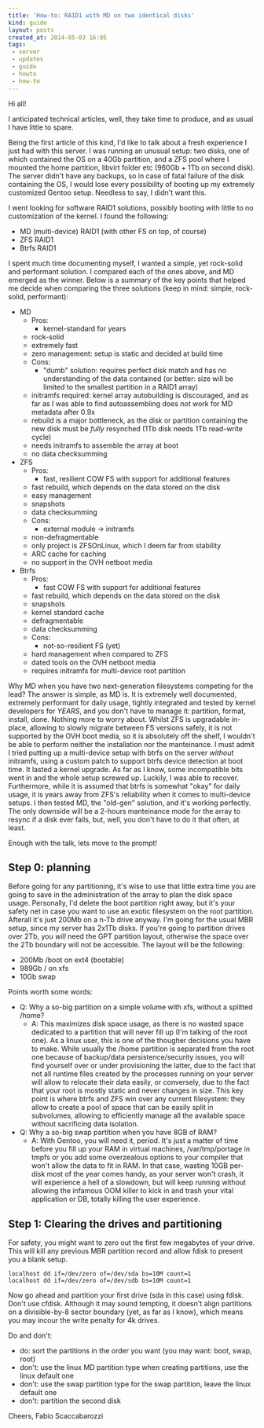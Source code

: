 ```yaml
---
title: 'How-to: RAID1 with MD on two identical disks'
kind: guide
layout: posts
created_at: 2014-05-03 16:05
tags:
 - server
 - updates
 - guide
 - howto
 - how-to
---
```

Hi all!  

I anticipated technical articles, well, they take time to produce, and as usual I have little to spare.

Being the first article of this kind, I'd like to talk about a fresh experience I just had with this server. I was running an unusual setup: two disks, one of which contained the OS on a 40Gb partition, and a ZFS pool where I mounted the home partition, libvirt folder etc (960Gb + 1Tb on second disk). The server didn't have any backups, so in case of fatal failure of the disk containing the OS, I would lose every possibility of booting up my extremely customized Gentoo setup. Needless to say, I didn't want this.

I went looking for software RAID1 solutions, possibly booting with little to no customization of the kernel. I found the following:

 * MD (multi-device) RAID1 (with other FS on top, of course)
 * ZFS RAID1
 * Btrfs RAID1

I spent much time documenting myself, I wanted a simple, yet rock-solid and performant solution. I compared each of the ones above, and MD emerged as the winner.
Below is a summary of the key points that helped me decide when comparing the three solutions (keep in mind: simple, rock-solid, performant):

 * MD
    * Pros:
    	* kernel-standard for years
	* rock-solid
	* extremely fast
	* zero management: setup is static and decided at build time
    * Cons:
        * "dumb" solution: requires perfect disk match and has no understanding of the data contained (or better: size will be limited to the smallest partition in a RAID1 array)
	* initramfs required: kernel array autobuilding is discouraged, and as far as I was able to find autoassembling does *not* work for MD metadata after 0.9x
	* rebuild is a major bottleneck, as the disk or partition containing the new disk must be *fully* resynched (1Tb disk needs 1Tb read-write cycle)
	* needs initramfs to assemble the array at boot
	* no data checksumming
 * ZFS
    * Pros:
    	* fast, resilient COW FS with support for additional features
	* fast rebuild, which depends on the data stored on the disk
	* easy management
	* snapshots
	* data checksumming
    * Cons:
    	* external module -> initramfs
	* non-defragmentable
	* only project is ZFSOnLinux, which I deem far from stability
	* ARC cache for caching
	* no support in the OVH netboot media
 * Btrfs
    * Pros:
    	* fast COW FS with support for additional features
	* fast rebuild, which depends on the data stored on the disk
	* snapshots
	* kernel standard cache
	* defragmentable
	* data checksumming
    * Cons:
    	* not-so-resilient FS (yet)
	* hard management when compared to ZFS
	* dated tools on the OVH netboot media
	* requires initramfs for multi-device root partition

Why MD when you have two next-generation filesystems competing for the lead?
The answer is simple, as MD is. It is extremely well documented, extremely performant for daily usage, tightly integrated and tested by kernel developers for *YEARS*, and you don't have to manage it: partition, format, install, done. Nothing more to worry about.
Whilst ZFS is upgradable in-place, allowing to slowly migrate between FS versions safely, it is not supported by the OVH boot media, so it is absolutely off the shelf, I wouldn't be able to perform neither the installation nor the manteinance.
I must admit I tried putting up a multi-device setup with btrfs on the server *without* initramfs, using a custom patch to support btrfs device detection at boot time. It lasted a kernel upgrade. As far as I know, some incompatible bits went in and the whole setup screwed up. Luckily, I was able to recover. Furthermore, while it is assumed that btrfs is somewhat "okay" for daily usage, it is years away from ZFS's reliability when it comes to multi-device setups.
I then tested MD, the "old-gen" solution, and it's working perfectly. The only downside will be a 2-hours manteinance mode for the array to resync if a disk ever fails, but, well, you don't have to do it that often, at least.

Enough with the talk, lets move to the prompt!


## Step 0: planning
Before going for any partitioning, it's wise to use that little extra time you are going to save in the administration of the array to plan the disk space usage.
Personally, I'd delete the boot partition right away, but it's your safety net in case you want to use an exotic filesystem on the root partition. Afterall it's just 200Mb on a n-Tb drive anyway.
I'm going for the usual MBR setup, since my server has 2x1Tb disks. If you're going to partition drives over 2Tb, you *will* need the GPT partition layout, otherwise the space over the 2Tb boundary will not be accessible.
The layout will be the following:

 * 200Mb /boot on ext4 (bootable)
 * 989Gb / on xfs
 * 10Gb swap

Points worth some words:

 - Q: Why a so-big partition on a simple volume with xfs, without a splitted /home?
   - A: This maximizes disk space usage, as there is no wasted space dedicated to a partition that will never fill up (I'm talking of the root one). As a linux user, this is one of the thougher decisions you have to make. While usually the /home partition is separated from the root one because of backup/data persistence/security issues, you will find yourself over or under provisioning the latter, due to the fact that not all runtime files created by the processes running on your server will allow to relocate their data easily, or conversely, due to the fact that your root is mostly static and never changes in size. This key point is where btrfs and ZFS win over any current filesystem: they allow to create a pool of space that can be easily split in subvolumes, allowing to efficiently manage all the available space without sacrificing data isolation.
 - Q: Why a so-big swap partition when you have 8GB of RAM?
   - A: With Gentoo, you will need it, period. It's just a matter of time before you fill up your RAM in virtual machines, /var/tmp/portage in tmpfs or you add some overzealous options to your compiler that won't allow the data to fit in RAM. In that case, wasting 10GB per-disk most of the year comes handy, as your server won't crash, it will experience a hell of a slowdown, but will keep running without allowing the infamous OOM killer to kick in and trash your vital application or DB, totally killing the user experience.

## Step 1: Clearing the drives and partitioning
For safety, you might want to zero out the first few megabytes of your drive. This will kill any previous MBR partition record and allow fdisk to present you a blank setup.

    localhost dd if=/dev/zero of=/dev/sda bs=10M count=1
    localhost dd if=/dev/zero of=/dev/sdb bs=10M count=1
Now go ahead and partition your first drive (sda in this case) using fdisk. Don't use cfdisk. Although it may sound tempting, it doesn't align partitions on a divisible-by-8 sector boundary (yet, as far as I know), which means you may incour the write penalty for 4k drives.

Do and don't:

 * do: sort the partitions in the order you want (you may want: boot, swap, root)
 * don't: use the linux MD partition type when creating partitions, use the linux default one
 * don't: use the swap partition type for the swap partition, leave the linux default one
 * don't: partition the second disk



Cheers,
Fabio Scaccabarozzi
